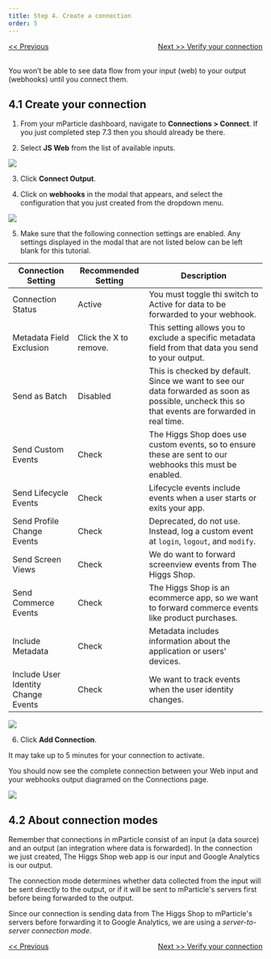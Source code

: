 ```yaml
---
title: Step 4. Create a connection
order: 5
---
```

<a href="/developers/tutorials/web/create-output/" style="position:relative; float:left"><< Previous</a>
<a href="/developers/tutorials/web/verify-connection/" style="position:relative; float:right">Next >> Verify your connection</a>
<br/>
<br/>

You won’t be able to see data flow from your input (web) to your output (webhooks) until you connect them.

## 4.1 Create your connection

1. From your mParticle dashboard, navigate to **Connections > Connect**. If you just completed step 7.3 then you should already be there.

2. Select **JS Web** from the list of available inputs.

![](/images/web-e2e-screenshots/4-create-a-connection/create-a-connection-1.png)

3. Click **Connect Output**.

4. Click on **webhooks** in the modal that appears, and select the configuration that you just created from the dropdown menu.

![](/images/web-e2e-screenshots/4-create-a-connection/create-a-connection-2.png)

5. Make sure that the following connection settings are enabled. Any settings displayed in the modal that are not listed below can be left blank for this tutorial.

| Connection Setting | Recommended Setting | Description |
| --- | --- | --- |
| Connection Status | Active | You must toggle thi switch to Active for data to be forwarded to your webhook. |
| Metadata Field Exclusion | Click the X to remove. | This setting allows you to exclude a specific metadata field from that data you send to your output. |
| Send as Batch | Disabled | This is checked by default. Since we want to see our data forwarded as soon as possible, uncheck this so that events are forwarded in real time. |
| Send Custom Events | Check | The Higgs Shop does use custom events, so to ensure these are sent to our webhooks this must be enabled. |
| Send Lifecycle Events | Check | Lifecycle events include events when a user starts or exits your app. | 
| Send Profile Change Events | Check | Deprecated, do not use. Instead, log a custom event at `login`, `logout`, and `modify`. |
| Send Screen Views | Check | We do want to forward screenview events from The Higgs Shop. |
| Send Commerce Events | Check | The Higgs Shop is an ecommerce app, so we want to forward commerce events like product purchases. |
| Include Metadata | Check | Metadata includes information about the application or users' devices. | 
| Include User Identity Change Events | Check | We want to track events when the user identity changes. |

![](/images/web-e2e-screenshots/4-create-a-connection/create-a-connection-3.png)

6. Click **Add Connection**.

<aside>
    It may take up to 5 minutes for your connection to activate.
</aside>

You should now see the complete connection between your Web input and your webhooks output diagramed on the Connections page.

![](/images/web-e2e-screenshots/4-create-a-connection/create-a-connection-4.png)

## 4.2 About connection modes

Remember that connections in mParticle consist of an input (a data source) and an output (an integration where data is forwarded). In the connection we just created, The Higgs Shop web app is our input and Google Analytics is our output. 

The connection mode determines whether data collected from the input will be sent directly to the output, or if it will be sent to mParticle's servers first before being forwarded to the output.

Since our connection is sending data from The Higgs Shop to mParticle's servers before forwarding it to Google Analytics, we are using a _server-to-server connection mode_.

<a href="/developers/tutorials/web/create-output/" style="position:relative; float:left"><< Previous</a>
<a href="/developers/tutorials/web/verify-connection/" style="position:relative; float:right">Next >> Verify your connection</a>
